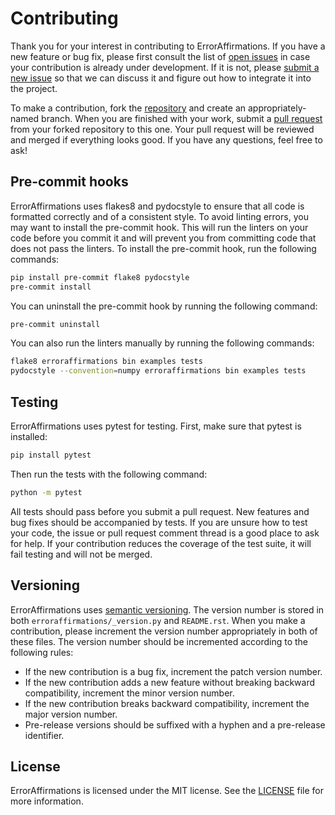 # Contributing

Thank you for your interest in contributing to ErrorAffirmations.
If you have a new feature or bug fix, please first consult the list of
[open issues](https://github.com/ThomasGesseyJones/ErrorAffirmations/issues)
in case your contribution is already under development. If it is not, please
[submit a new issue](https://github.com/ThomasGesseyJones/ErrorAffirmations/issues/new)
so that we can discuss it and figure out how to integrate it into the project.

To make a contribution, fork the 
[repository](https://github.com/ThomasGesseyJones/ErrorAffirmations)
and create an appropriately-named branch. When you are finished with your work,
submit a [pull request](https://github.com/ThomasGesseyJones/ErrorAffirmations/pulls) 
from your forked repository to this one. Your pull request will be reviewed and
merged if everything looks good. If you have any questions, feel free to ask!

## Pre-commit hooks

ErrorAffirmations uses flakes8 and pydocstyle to ensure that all code is
formatted correctly and of a consistent style. To avoid linting errors, you may
want to install the pre-commit hook. This will run the linters on your code
before you commit it and will prevent you from committing code that does not
pass the linters. To install the pre-commit hook, run the following commands:

```bash
pip install pre-commit flake8 pydocstyle
pre-commit install
``` 

You can uninstall the pre-commit hook by running the following command:

```bash
pre-commit uninstall
```

You can also run the linters manually by running the following commands:

```bash
flake8 erroraffirmations bin examples tests
pydocstyle --convention=numpy erroraffirmations bin examples tests
```

## Testing

ErrorAffirmations uses pytest for testing. First, make sure that pytest is
installed:

```bash
pip install pytest
```

Then run the tests with the following command:

```bash
python -m pytest
```

All tests should pass before you submit a pull request. 
New features and bug fixes should be accompanied by tests. If you are
unsure how to test your code, the issue or pull request comment thread 
is a good place to ask for help. If your contribution reduces the
coverage of the test suite, it will fail testing and will not be merged.


## Versioning

ErrorAffirmations uses [semantic versioning](https://semver.org/). The version
number is stored in both `erroraffirmations/_version.py` and `README.rst`.
When you make a contribution, please increment the version number appropriately
in both of these files. The version number should be incremented according to
the following rules:

* If the new contribution is a bug fix, increment the patch version number.
* If the new contribution adds a new feature without breaking backward
  compatibility, increment the minor version number.
* If the new contribution breaks backward compatibility, increment the major
  version number.
* Pre-release versions should be suffixed with a hyphen and a pre-release identifier. 



## License

ErrorAffirmations is licensed under the MIT license. See the
[LICENSE](https://github.com/ThomasGesseyJones/ErrorAffirmations/blob/main/LICENSE)
file for more information.

